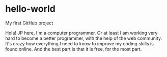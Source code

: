 # hello-world
My first GitHub project

Hola! JP here, I'm a computer programmer. Or at least I am working very hard to become a better programmer, with the help of the web community. It's crazy how everything I need to know to improve my coding skills is found online. And the best part is that it is free, for the most part.
